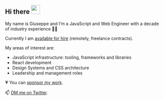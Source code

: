 ## Hi there <img src="https://github.com/TheDudeThatCode/TheDudeThatCode/blob/master/Assets/Hi.gif" width="29px"> 

My name is Giuseppe and I’m a JavaScript and Web Engineer with a decade of industry experience 👴🏼

Currently I am [available for hire](https://giuseppegurgone.com/hire-me) (remotely, freelance contracts). 

My areas of interest are: 

- JavaScript infrastructure: tooling, frameworks and libraries
- React development
- Design Systems and CSS architecture
- Leadership and management roles

💗 You can [sponsor my work](https://github.com/sponsors/giuseppeg).

📫 [DM me on Twitter](https://twitter.com/giuseppegurgone).
